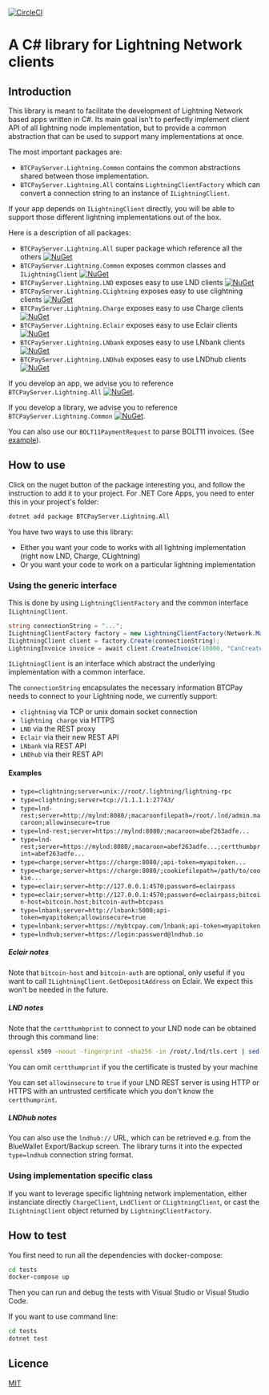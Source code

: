 [![CircleCI](https://circleci.com/gh/btcpayserver/BTCPayServer.Lightning.svg?style=svg)](https://circleci.com/gh/btcpayserver/BTCPayServer.Lightning)

# A C# library for Lightning Network clients

## Introduction

This library is meant to facilitate the development of Lightning Network based apps written in C#.
Its main goal isn't to perfectly implement client API of all lightning node implementation, but to provide a common abstraction that can be used to support many implementations at once.

The most important packages are:

* `BTCPayServer.Lightning.Common` contains the common abstractions shared between those implementation.
* `BTCPayServer.Lightning.All` contains `LightningClientFactory` which can convert a connection string to an instance of `ILightningClient`.

If your app depends on `ILightningClient` directly, you will be able to support those different lightning implementations out of the box.

Here is a description of all packages:

* `BTCPayServer.Lightning.All` super package which reference all the others [![NuGet](https://img.shields.io/nuget/v/BTCPayServer.Lightning.All.svg)](https://www.nuget.org/packages/BTCPayServer.Lightning.All)
* `BTCPayServer.Lightning.Common` exposes common classes and `ILightningClient` [![NuGet](https://img.shields.io/nuget/v/BTCPayServer.Lightning.Common.svg)](https://www.nuget.org/packages/BTCPayServer.Lightning.Common)
* `BTCPayServer.Lightning.LND` exposes easy to use LND clients [![NuGet](https://img.shields.io/nuget/v/BTCPayServer.Lightning.LND.svg)](https://www.nuget.org/packages/BTCPayServer.Lightning.LND)
* `BTCPayServer.Lightning.CLightning` exposes easy to use clightning clients [![NuGet](https://img.shields.io/nuget/v/BTCPayServer.Lightning.CLightning.svg)](https://www.nuget.org/packages/BTCPayServer.Lightning.CLightning)
* `BTCPayServer.Lightning.Charge` exposes easy to use Charge clients [![NuGet](https://img.shields.io/nuget/v/BTCPayServer.Lightning.Charge.svg)](https://www.nuget.org/packages/BTCPayServer.Lightning.Charge)
* `BTCPayServer.Lightning.Eclair` exposes easy to use Eclair clients [![NuGet](https://img.shields.io/nuget/v/BTCPayServer.Lightning.Eclair.svg)](https://www.nuget.org/packages/BTCPayServer.Lightning.Eclair)
* `BTCPayServer.Lightning.LNbank` exposes easy to use LNbank clients [![NuGet](https://img.shields.io/nuget/v/BTCPayServer.Lightning.LNbank.svg)](https://www.nuget.org/packages/BTCPayServer.Lightning.LNbank)
* `BTCPayServer.Lightning.LNDhub` exposes easy to use LNDhub clients [![NuGet](https://img.shields.io/nuget/v/BTCPayServer.Lightning.LNDhub.svg)](https://www.nuget.org/packages/BTCPayServer.Lightning.LNDhub)

If you develop an app, we advise you to reference `BTCPayServer.Lightning.All` [![NuGet](https://img.shields.io/nuget/v/BTCPayServer.Lightning.All.svg)](https://www.nuget.org/packages/BTCPayServer.Lightning.All).

If you develop a library, we advise you to reference `BTCPayServer.Lightning.Common` [![NuGet](https://img.shields.io/nuget/v/BTCPayServer.Lightning.Common.svg)](https://www.nuget.org/packages/BTCPayServer.Lightning.Common).

You can also use our `BOLT11PaymentRequest` to parse BOLT11 invoices. (See [example](https://github.com/btcpayserver/BTCPayServer.Lightning/blob/master/tests/CommonTests.cs#L139)).

## How to use

Click on the nuget button of the package interesting you, and follow the instruction to add it to your project.
For .NET Core Apps, you need to enter this in your project's folder:

```bash
dotnet add package BTCPayServer.Lightning.All
```

You have two ways to use this library:

* Either you want your code to works with all lightning implementation (right now LND, Charge, CLightning)
* Or you want your code to work on a particular lightning implementation

### Using the generic interface

This is done by using `LightningClientFactory` and the common interface `ILightningClient`.

```csharp
string connectionString = "...";
ILightningClientFactory factory = new LightningClientFactory(Network.Main);
ILightningClient client = factory.Create(connectionString);
LightningInvoice invoice = await client.CreateInvoice(10000, "CanCreateInvoice", TimeSpan.FromMinutes(5));
```

`ILightningClient` is an interface which abstract the underlying implementation with a common interface.

The `connectionString` encapsulates the necessary information BTCPay needs to connect to your Lightning node, we currently support:

* `clightning` via TCP or unix domain socket connection
* `lightning charge` via HTTPS
* `LND` via the REST proxy
* `Eclair` via their new REST API
* `LNbank` via REST API
* `LNDhub` via their REST API

#### Examples

* `type=clightning;server=unix://root/.lightning/lightning-rpc`
* `type=clightning;server=tcp://1.1.1.1:27743/`
* `type=lnd-rest;server=http://mylnd:8080/;macaroonfilepath=/root/.lnd/admin.macaroon;allowinsecure=true`
* `type=lnd-rest;server=https://mylnd:8080/;macaroon=abef263adfe...`
* `type=lnd-rest;server=https://mylnd:8080/;macaroon=abef263adfe...;certthumbprint=abef263adfe...`
* `type=charge;server=https://charge:8080/;api-token=myapitoken...`
* `type=charge;server=https://charge:8080/;cookiefilepath=/path/to/cookie...`
* `type=eclair;server=http://127.0.0.1:4570;password=eclairpass`
* `type=eclair;server=http://127.0.0.1:4570;password=eclairpass;bitcoin-host=bitcoin.host;bitcoin-auth=btcpass`
* `type=lnbank;server=http://lnbank:5000;api-token=myapitoken;allowinsecure=true`
* `type=lnbank;server=https://mybtcpay.com/lnbank;api-token=myapitoken`
* `type=lndhub;server=https://login:password@lndhub.io`

##### Eclair notes

Note that `bitcoin-host` and `bitcoin-auth` are optional, only useful if you want to call `ILightningClient.GetDepositAddress` on Eclair.
We expect this won't be needed in the future.

##### LND notes

Note that the `certthumbprint` to connect to your LND node can be obtained through this command line:

```bash
openssl x509 -noout -fingerprint -sha256 -in /root/.lnd/tls.cert | sed -e 's/.*=//;s/://g'
```

You can omit `certthumprint` if you the certificate is trusted by your machine

You can set `allowinsecure` to `true` if your LND REST server is using HTTP or HTTPS with an untrusted certificate which you don't know the `certthumprint`.

##### LNDhub notes

You can also use the `lndhub://` URL, which can be retrieved e.g. from the BlueWallet Export/Backup screen.
The library turns it into the expected `type=lndhub` connection string format.

### Using implementation specific class

If you want to leverage specific lightning network implementation, either instanciate directly `ChargeClient`, `LndClient` or `CLightningClient`, or cast the `ILightningClient` object returned by `LightningClientFactory`.

## How to test

You first need to run all the dependencies with docker-compose:

```bash
cd tests
docker-compose up
```

Then you can run and debug the tests with Visual Studio or Visual Studio Code.

If you want to use command line:

```bash
cd tests
dotnet test
```

## Licence

[MIT](LICENSE)
